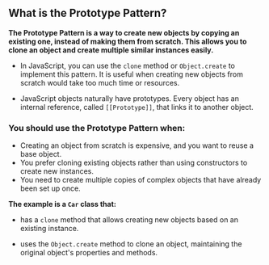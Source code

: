 ## What is the Prototype Pattern?

**The Prototype Pattern is a way to create new objects by copying an existing one, instead of making them from scratch. This allows you to clone an object and create multiple similar instances easily.** 

* In JavaScript, you can use the `clone` method or `Object.create` to implement this pattern. It is useful when creating new objects from scratch would take too much time or resources.

* JavaScript objects naturally have prototypes. Every object has an internal reference, called `[[Prototype]]`, that links it to another object.

### You should use the Prototype Pattern when:

* Creating an object from scratch is expensive, and you want to reuse a base object.
* You prefer cloning existing objects rather than using constructors to create new instances.
* You need to create multiple copies of complex objects that have already been set up once.

**The example is a `Car` class that:**

* has a `clone` method that allows creating new objects based on an existing instance.

* uses the `Object.create` method to clone an object, maintaining the original object's properties and methods.
